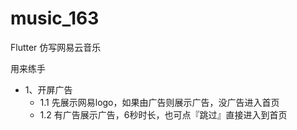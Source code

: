 # music_163

Flutter 仿写网易云音乐

用来练手

- 1、开屏广告
    - 1.1 先展示网易logo，如果由广告则展示广告，没广告进入首页
    - 1.2 有广告展示广告，6秒时长，也可点『跳过』直接进入到首页